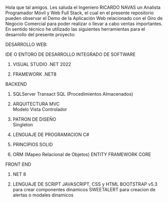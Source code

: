 Hola que tal amigos. Les saluda el Ingeniero RICARDO NAVAS un Analista Programador Móvil y Web Full Stack, el cual en el presente repositorio pueden observar el Demo de la Aplicación Web relacionado con el Giro de Negocio Comercial para poder realizar o llevar a cabo ventas importantes. 
En sentido técnico he utilizado las siguientes herramientas para el desarrollo del presente proyecto:

DESARROLLO WEB:

IDE O ENTORO DE DESARROLLO INTEGRADO DE SOFTWARE
1. VISUAL STUDIO .NET 2022

2. FRAMEWORK .NET8

BACKEND 
1. SQLServer Transact SQL (Procedimientos Almacenados)

2. ARQUITECTURA MVC  
     Modelo Vista Controlador

3.  PATRON DE DISEÑO  
     Singleton

4. LENGUAJE DE PROGRAMACION
     C# 

5. PRINCIPIOS SOLID
     
6. ORM (Mapeo Relacional de Objetos)
     ENTITY FRAMEWORK CORE

FRONT END

1.  NET 8

2. LENGUAJE DE SCRIPT 
     JAVASCRIPT, CSS y HTML
     BOOTSTRAP v5.3 para crear componentes dinamicos
     SWEETALERT para creacion de alertas o modales dinamicos
